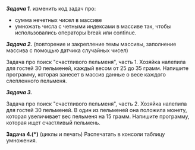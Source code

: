 
***Задача 1.***
изменить код задач про:
- сумма нечетных чисел в массиве
- умножать числа с четными индексами в массиве
так, чтобы использовались операторы break или continue.

***Задача 2.***
(повторение и закрепление темы массивы, заполнение массива с помощью датчика случайных чисел)

Задача про поиск "счастливого пельменя", часть 1.
Хозяйка налепила для гостей 30 пельменей, каждый весом от 25 до 35 грамм.
Напишите программу, которая занесет в массив данные о весе каждого слепленного пельменя.

***Задача 3.***

Задача про поиск "счастливого пельменя", часть 2.
Хозяйка налепила для гостей 30 пельменей. В один из пельменей она положила монету,
которая увеличивает вес пельменя на 15 грамм.
Напишите программу, которая ищет счастливый пельмень.

**Задача 4.(*)**
(циклы и печать)
Распечатать в консоли таблицу умножения.






